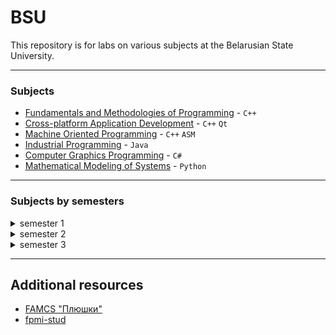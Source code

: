 # BSU
This repository is for labs on various subjects at the Belarusian State University.

---

### Subjects
- [Fundamentals and Methodologies of Programming](https://github.com/KozlovaNastya/BSU/tree/main/fundamentals) - `C++`
- [Cross-platform Application Development](https://github.com/KozlovaNastya/BSU/tree/main/cross-platform) - `C++` `Qt`
- [Machine Oriented Programming](https://github.com/KozlovaNastya/BSU/tree/main/machine) - `C++` `ASM`
- [Industrial Programming](https://github.com/KozlovaNastya/BSU/tree/main/industrial) - `Java`
- [Computer Graphics Programming](https://github.com/KozlovaNastya/BSU/tree/main/computer-graphics) - `C#`
- [Mathematical Modeling of Systems](https://github.com/KozlovaNastya/BSU/tree/main/modeling) - `Python`

---

### Subjects by semesters
<details>
<summary>semester 1</summary>
  
- [Fundamentals and Methodologies of Programming](https://github.com/KozlovaNastya/BSU/tree/main/fundamentals)
</details>
<details>

<summary>semester 2</summary>
  
- [Cross-platform Application Development](https://github.com/KozlovaNastya/BSU/tree/main/cross-platform)
- [Machine Oriented Programming](https://github.com/KozlovaNastya/BSU/tree/main/machine)
</details>
<details>
<summary>semester 3</summary>
  
- [Industrial Programming](https://github.com/KozlovaNastya/BSU/tree/main/industrial)
- [Computer Graphics Programming](https://github.com/KozlovaNastya/BSU/tree/main/computer-graphics)
- [Mathematical Modeling of Systems](https://github.com/KozlovaNastya/BSU/tree/main/modeling)
</details>

---

## Additional resources
- [FAMCS "Плюшки"](https://drive.google.com/drive/folders/1E-C97FkYpyokqisJagy1oZDOAcn1ly9g)
- [fpmi-stud](https://drive.google.com/drive/folders/1fHpN0onSWIi1IBraPW2ExMSHVeRX997I)
